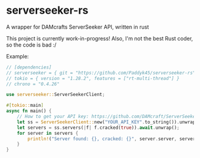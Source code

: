 # serverseeker-rs
A wrapper for DAMcrafts ServerSeeker API, written in rust

This project is currently work-in-progress!
Also, I'm not the best Rust coder, so the code is bad :/

Example:
```rust
// [dependencies]
// serverseeker = { git = "https://github.com/Paddyk45/serverseeker-rs" }
// tokio = { version = "1.28.2", features = ["rt-multi-thread"] }
// chrono = "0.4.26"

use serverseeker::ServerSeekerClient;

#[tokio::main]
async fn main() {
    // How to get your API key: https://github.com/DAMcraft/ServerSeekerAPI-docs
    let ss = ServerSeekerClient::new("YOUR_API_KEY".to_string()).unwrap();
    let servers = ss.servers(|f| f.cracked(true)).await.unwrap();
    for server in servers {
        println!("Server found: {}, cracked: {}", server.server, server.cracked);
    }
}

```
